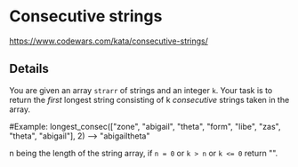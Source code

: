 # Consecutive strings

<https://www.codewars.com/kata/consecutive-strings/>

## Details

You are given an array `strarr` of strings and an integer `k`. Your task is to return the *first* longest string consisting of k *consecutive* strings taken in the array.

#Example: longest_consec(["zone", "abigail", "theta", "form", "libe", "zas", "theta", "abigail"], 2) --> "abigailtheta"

n being the length of the string array, if `n = 0` or `k > n` or `k <= 0` return "".
